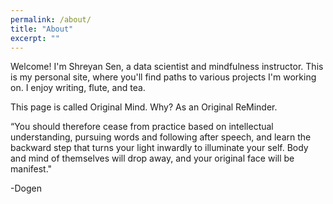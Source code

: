```yaml
---
permalink: /about/
title: "About"
excerpt: ""
---
```

Welcome! I'm Shreyan Sen, a data scientist and mindfulness instructor. This is my personal site, where you'll find paths to various projects I'm working on. I enjoy writing, flute, and tea.

This page is called Original Mind. Why? As an Original ReMinder.

“You should therefore cease from practice based on intellectual understanding, pursuing words and following after speech, and learn the backward step that turns your light inwardly to illuminate your self. Body and mind of themselves will drop away, and your original face will be manifest."

-Dogen
